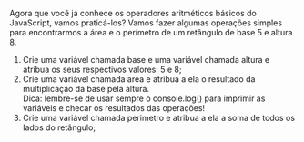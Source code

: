 Agora que você já conhece os operadores aritméticos básicos do JavaScript, vamos praticá-los? Vamos fazer algumas operações simples para encontrarmos a área e o perímetro de um retângulo de base 5 e altura 8.
1. Crie uma variável chamada base e uma variável chamada altura e atribua os seus respectivos valores: 5 e 8;
2. Crie uma variável chamada area e atribua a ela o resultado da multiplicação da base pela altura.  
    Dica: lembre-se de usar sempre o console.log() para imprimir as variáveis e checar os resultados das operações!
3. Crie uma variável chamada perimetro e atribua a ela a soma de todos os lados do retângulo;